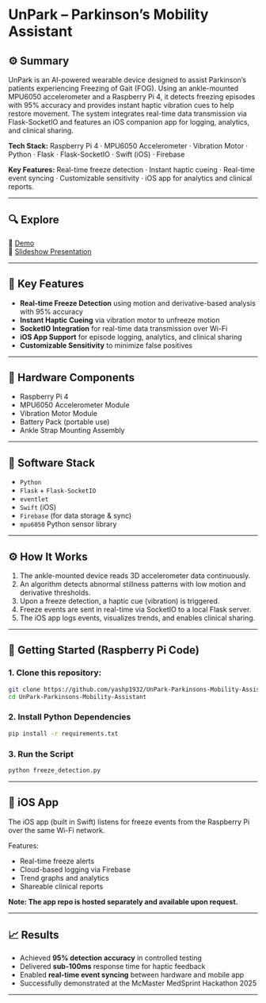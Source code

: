 # UnPark – Parkinson’s Mobility Assistant

## ⚙️ Summary

UnPark is an AI-powered wearable device designed to assist Parkinson’s patients experiencing Freezing of Gait (FOG). Using an ankle-mounted MPU6050 accelerometer and a Raspberry Pi 4, it detects freezing episodes with 95% accuracy and provides instant haptic vibration cues to help restore movement. The system integrates real-time data transmission via Flask-SocketIO and features an iOS companion app for logging, analytics, and clinical sharing.

**Tech Stack:** Raspberry Pi 4 · MPU6050 Accelerometer · Vibration Motor · Python · Flask · Flask-SocketIO · Swift (iOS) · Firebase  

**Key Features:** Real-time freeze detection · Instant haptic cueing · Real-time event syncing · Customizable sensitivity · iOS app for analytics and clinical reports.

---

## 🔍 Explore

🎥 [Demo](https://www.youtube.com/watch?v=U3_JdsC1bM8&ab_channel=YashPanchal)      
📄 [Slideshow Presentation](Unpark-MedSprint_Pitch.pptx)

---

## 🧠 Key Features

- **Real-time Freeze Detection** using motion and derivative-based analysis with 95% accuracy
- **Instant Haptic Cueing** via vibration motor to unfreeze motion
- **SocketIO Integration** for real-time data transmission over Wi-Fi
- **iOS App Support** for episode logging, analytics, and clinical sharing
- **Customizable Sensitivity** to minimize false positives

---

## 🔧 Hardware Components

- Raspberry Pi 4
- MPU6050 Accelerometer Module
- Vibration Motor Module
- Battery Pack (portable use)
- Ankle Strap Mounting Assembly

---

## 🧪 Software Stack

- `Python`
- `Flask` + `Flask-SocketIO`
- `eventlet`
- `Swift` (iOS)
- `Firebase` (for data storage & sync)
- `mpu6050` Python sensor library

---

## ⚙️ How It Works

1. The ankle-mounted device reads 3D accelerometer data continuously.
2. An algorithm detects abnormal stillness patterns with low motion and derivative thresholds.
3. Upon a freeze detection, a haptic cue (vibration) is triggered.
4. Freeze events are sent in real-time via SocketIO to a local Flask server.
5. The iOS app logs events, visualizes trends, and enables clinical sharing.

---

## 🚀 Getting Started (Raspberry Pi Code)

### 1. Clone this repository:

```bash
git clone https://github.com/yashp1932/UnPark-Parkinsons-Mobility-Assistant.git
cd UnPark-Parkinsons-Mobility-Assistant
```
### 2. Install Python Dependencies
```bash
pip install -r requirements.txt
```
### 3. Run the Script
```bash
python freeze_detection.py
```
---
## 📱 iOS App
The iOS app (built in Swift) listens for freeze events from the Raspberry Pi over the same Wi-Fi network.

Features:
- Real-time freeze alerts
- Cloud-based logging via Firebase
- Trend graphs and analytics
- Shareable clinical reports

**Note: The app repo is hosted separately and available upon request.**

---
## 📈 Results
- Achieved **95% detection accuracy** in controlled testing
- Delivered **sub-100ms** response time for haptic feedback
- Enabled **real-time event syncing** between hardware and mobile app
- Successfully demonstrated at the McMaster MedSprint Hackathon 2025

---




